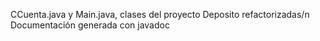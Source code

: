 CCuenta.java y Main.java, clases del proyecto Deposito refactorizadas/n
Documentación generada con javadoc
